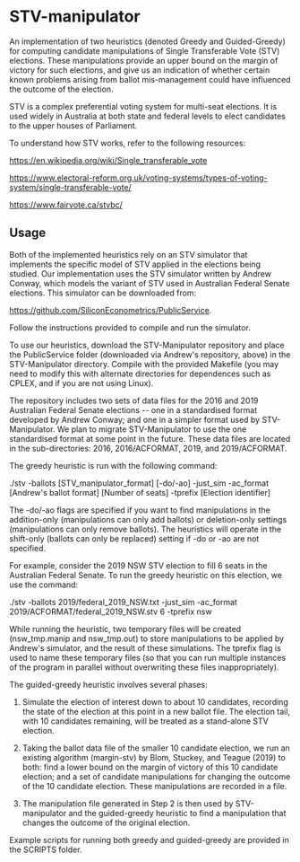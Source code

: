# STV-manipulator
An implementation of two heuristics (denoted Greedy and Guided-Greedy) for computing candidate manipulations of Single Transferable Vote (STV) elections. These manipulations provide an upper bound on the margin of victory for such elections, and give us an indication of whether certain known problems arising from ballot mis-management could have influenced the outcome of the election.

STV is a complex preferential voting system for multi-seat elections. It is used widely in Australia at both state and federal levels to elect candidates to the upper houses of Parliament. 

To understand how STV works, refer to the following resources:

https://en.wikipedia.org/wiki/Single_transferable_vote

https://www.electoral-reform.org.uk/voting-systems/types-of-voting-system/single-transferable-vote/

https://www.fairvote.ca/stvbc/


Usage
------

Both of the implemented heuristics rely on an STV simulator that implements the specific model of STV applied in the elections being studied. Our implementation uses the STV simulator written by Andrew Conway, which models the variant of STV used in Australian Federal Senate elections. This simulator can be downloaded from:

https://github.com/SiliconEconometrics/PublicService. 

Follow the instructions provided to compile and run the simulator.

To use our heuristics, download the STV-Manipulator repository and place the PublicService folder (downloaded via Andrew's repository, above) in the STV-Manipulator directory. Compile with the provided Makefile (you may need to modify this with alternate directories for dependences such as CPLEX, and if you are not using Linux).

The repository includes two sets of data files for the 2016 and 2019 Australian Federal Senate elections -- one in a standardised format developed by Andrew Conway; and one in a simpler format used by STV-Manipulator. We plan to migrate STV-Manipulator to use the one standardised format at some point in the future. These data files are located in the sub-directories: 2016, 2016/ACFORMAT, 2019, and 2019/ACFORMAT.

The greedy heuristic is run with the following command:

./stv -ballots [STV_manipulator_format] [-do/-ao] -just_sim -ac_format [Andrew's ballot format] [Number of seats] -tprefix [Election identifier]

The -do/-ao flags are specified if you want to find manipulations in the addition-only (manipulations can only add ballots) or deletion-only settings (manipulations can only remove ballots). The heuristics will operate in the shift-only (ballots can only be replaced) setting if -do or -ao are not specified.

For example, consider the 2019 NSW STV election to fill 6 seats in the Australian Federal Senate. To run the greedy heuristic on this election, we use the command:

./stv -ballots 2019/federal_2019_NSW.txt -just_sim -ac_format 2019/ACFORMAT/federal_2019_NSW.stv 6 -tprefix nsw

While running the heuristic, two temporary files will be created (nsw_tmp.manip and nsw_tmp.out) to store manipulations to be applied by Andrew's simulator, and the result of these simulations. The tprefix flag is used to name these temporary files (so that you can run multiple instances of the program in parallel without overwriting these files inappropriately). 

The guided-greedy heuristic involves several phases:
1. Simulate the election of interest down to about 10 candidates, recording the state of the election at this point in a new ballot file. The election tail, with 10 candidates remaining, will be treated as a stand-alone STV election.

2. Taking the ballot data file of the smaller 10 candidate election, we run an existing algorithm (margin-stv) by Blom, Stuckey, and Teague (2019) to both: find a lower bound on the margin of victory of this 10 candidate election; and a set of candidate manipulations for changing the outcome of the 10 candidate election. These manipulations are recorded in a file.

3. The manipulation file generated in Step 2 is then used by STV-manipulator and the guided-greedy heuristic to find a manipulation that changes the outcome of the original election.

Example scripts for running both greedy and guided-greedy are provided in the SCRIPTS folder. 
